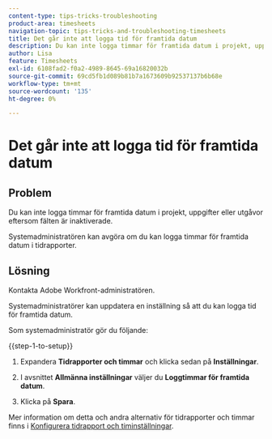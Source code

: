 ```yaml
---
content-type: tips-tricks-troubleshooting
product-area: timesheets
navigation-topic: tips-tricks-and-troubleshooting-timesheets
title: Det går inte att logga tid för framtida datum
description: Du kan inte logga timmar för framtida datum i projekt, uppgifter eller utgåvor eftersom fälten är inaktiverade.
author: Lisa
feature: Timesheets
exl-id: 6108fad2-f0a2-4989-8645-69a16820032b
source-git-commit: 69cd5fb1d089b81b7a1673609b92537137b6b68e
workflow-type: tm+mt
source-wordcount: '135'
ht-degree: 0%

---
```


# Det går inte att logga tid för framtida datum

## Problem

Du kan inte logga timmar för framtida datum i projekt, uppgifter eller utgåvor eftersom fälten är inaktiverade.

Systemadministratören kan avgöra om du kan logga timmar för framtida datum i tidrapporter.

## Lösning

Kontakta Adobe Workfront-administratören.

Systemadministratörer kan uppdatera en inställning så att du kan logga tid för framtida datum.

Som systemadministratör gör du följande:

{{step-1-to-setup}}

1. Expandera **Tidrapporter och timmar** och klicka sedan på **Inställningar**.

1. I avsnittet **Allmänna inställningar** väljer du **Loggtimmar för framtida datum**.

1. Klicka på **Spara**.

Mer information om detta och andra alternativ för tidrapporter och timmar finns i [Konfigurera tidrapport och timinställningar](../../administration-and-setup/set-up-workfront/configure-timesheets-schedules/timesheet-and-hour-preferences.md).

